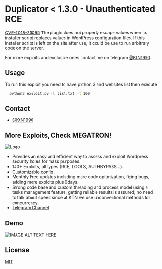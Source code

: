 # Duplicator < 1.3.0 - Unauthenticated RCE

[CVE-2018-25095](https://cve.mitre.org/cgi-bin/cvename.cgi?name=CVE-2018-25095) The plugin does not properly escape values when its installer script replaces values in WordPress configuration files. If this installer script is left on the site after use, it could be use to run arbitrary code on the server.

For more exploits and exclusive ones contact me on telegram [@KtN1990](https://t.me/KtN1990).

## Usage

To run this exploit you need to have python 3 and websites list then execute

```bash
  python3 exploit.py -l list.txt -t 100
```

## Contact

- [@KtN1990](https://t.me/KtN1990)
  
## More Exploits, Check MEGATRON!

![Logo](https://raw.githubusercontent.com/KTN1990/CVE-2022-0316_wordpress_multiple_themes_exploit/main/files/megatron.jpg)


- Provides an easy and efficient way to assess and exploit Wordpress security holes for mass purposes.
- 140+ Exploits, all types (RCE, LOOTS, AUTHBYPASS...).
- Customizable config.
- Monthly Free updates including more code opitmization, fixing bugs, adding more exploits plus 0days.
- Strong code base and custom threading and process model using a tasks management feature, getting reliable results is assured; no need to talk about speed since at KTN we use unconventional methods for concurrency.
- [Telegram Channel](https://t.me/megatron_ktn)



## Demo

[![IMAGE ALT TEXT HERE](https://i.ytimg.com/vi_webp/irrh91Iaz7c/mqdefault.webp)](https://www.youtube.com/watch?v=irrh91Iaz7c)

## License

[MIT](https://choosealicense.com/licenses/mit/)
